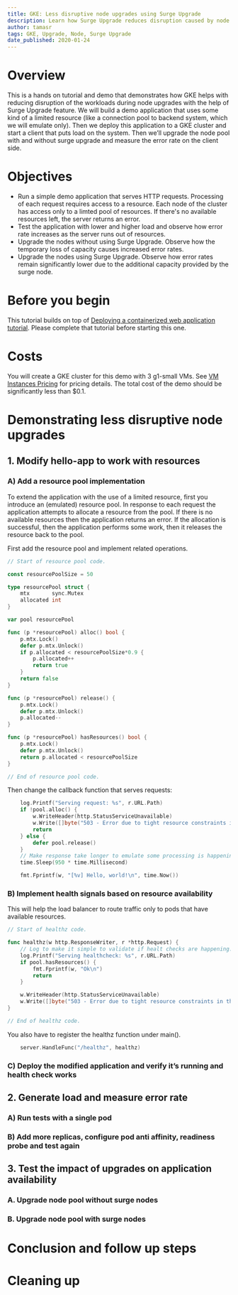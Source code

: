 ```yaml
---
title: GKE: Less disruptive node upgrades using Surge Upgrade
description: Learn how Surge Upgrade reduces disruption caused by node upgrades through updating the nodes while running a sample application.
author: tamasr
tags: GKE, Upgrade, Node, Surge Upgrade
date_published: 2020-01-24
---
```


# Overview

This is a hands on tutorial and demo that demonstrates how GKE helps with reducing disruption of the workloads during node upgrades with the help of Surge Upgrade feature. We will build a demo application that uses some kind of a limited resource (like a connection pool to backend system, which we will emulate only). Then we deploy this application to a GKE cluster and start a client that puts load on the system. Then we’ll upgrade the node pool with and without surge upgrade and measure the error rate on the client side.

# Objectives

* Run a simple demo application that serves HTTP requests. Processing of each request requires access to a resource. Each node of the cluster has access only to a limted pool of resources. If there's no available resources left, the server returns an error.
* Test the application with lower and higher load and observe how error rate increases as the server runs out of resources.
* Upgrade the nodes without using Surge Upgrade. Observe how the temporary loss of capacity causes increased error rates.
* Upgrade the nodes using Surge Upgrade. Observe how error rates remain significantly lower due to the additional capacity provided by the surge node.

# Before you begin

This tutorial builds on top of [Deploying a containerized web application tutorial](https://cloud.google.com/kubernetes-engine/docs/tutorials/hello-app). Please complete that tutorial before starting this one.

# Costs

You will create a GKE cluster for this demo with 3 g1-small VMs. See [VM Instances Pricing](https://cloud.google.com/compute/vm-instance-pricing) for pricing details. The total cost of the demo should be significantly less than $0.1.

# Demonstrating less disruptive node upgrades

## 1. Modify hello-app to work with resources

### A) Add a resource pool implementation

To extend the application with the use of a limited resource, first you introduce an (emulated) resource pool. In response to each request the application attempts to allocate a resource from the pool. If there is no available resources then the application returns an error. If the allocation is successful, then the application performs some work, then it releases the resource back to the pool.

First add the resource pool and implement related operations.

[embedmd]:# (main.go /\/\/ Start of resource pool code./ /\/\/ End of resource pool code./)
```go
// Start of resource pool code.

const resourcePoolSize = 50

type resourcePool struct {
	mtx       sync.Mutex
	allocated int
}

var pool resourcePool

func (p *resourcePool) alloc() bool {
	p.mtx.Lock()
	defer p.mtx.Unlock()
	if p.allocated < resourcePoolSize*0.9 {
		p.allocated++
		return true
	}
	return false
}

func (p *resourcePool) release() {
	p.mtx.Lock()
	defer p.mtx.Unlock()
	p.allocated--
}

func (p *resourcePool) hasResources() bool {
	p.mtx.Lock()
	defer p.mtx.Unlock()
	return p.allocated < resourcePoolSize
}

// End of resource pool code.
```

Then change the callback function that serves requests:


[embedmd]:# (main.go /\tlog.Printf\("Serving request:/ /fmt.Fprintf\(w,.*$/) 
```go
	log.Printf("Serving request: %s", r.URL.Path)
	if !pool.alloc() {
		w.WriteHeader(http.StatusServiceUnavailable)
		w.Write([]byte("503 - Error due to tight resource constraints in the pool!\n"))
		return
	} else {
		defer pool.release()
	}
	// Make response take longer to emulate some processing is happening.
	time.Sleep(950 * time.Millisecond)

	fmt.Fprintf(w, "[%v] Hello, world!\n", time.Now())
```

### B) Implement health signals based on resource availability

This will help the load balancer to route traffic only to pods that have available resources.

[embedmd]:# (main.go /\/\/ Start of healthz code./ /\/\/ End of healthz code./)
```go
// Start of healthz code.

func healthz(w http.ResponseWriter, r *http.Request) {
	// Log to make it simple to validate if healt checks are happening.
	log.Printf("Serving healthcheck: %s", r.URL.Path)
	if pool.hasResources() {
		fmt.Fprintf(w, "Ok\n")
		return
	}

	w.WriteHeader(http.StatusServiceUnavailable)
	w.Write([]byte("503 - Error due to tight resource constraints in the pool!"))
}

// End of healthz code.
```

You also have to register the healthz function under main().

[embedmd]:# (main.go /\tserver.HandleFunc\("\/healthz", healthz\)/)
```go
	server.HandleFunc("/healthz", healthz)
```

### C) Deploy the modified application and verify it’s running and health check works

## 2. Generate load and measure error rate

### A) Run tests with a single pod

### B) Add more replicas, configure pod anti affinity, readiness probe and test again

## 3. Test the impact of upgrades on application availability

### A. Upgrade node pool without surge nodes

### B. Upgrade node pool with surge nodes

# Conclusion and follow up steps

# Cleaning up
